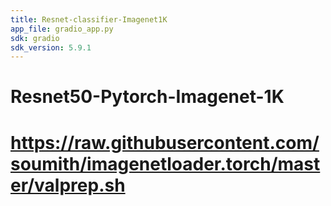 ```yaml
---
title: Resnet-classifier-Imagenet1K
app_file: gradio_app.py
sdk: gradio
sdk_version: 5.9.1
---
```

# Resnet50-Pytorch-Imagenet-1K

# https://raw.githubusercontent.com/soumith/imagenetloader.torch/master/valprep.sh